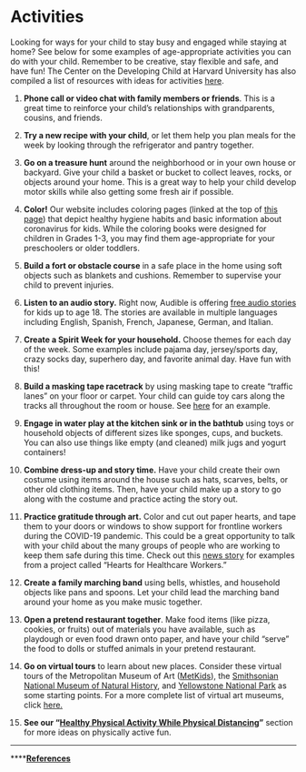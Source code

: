 # Activities

Looking for ways for your child to stay busy and engaged while staying at home? See below for some examples of age-appropriate activities you can do with your child. Remember to be creative, stay flexible and safe, and have fun! The Center on the Developing Child at Harvard University has also compiled a list of resources with ideas for activities [here](https://developingchild.harvard.edu/resources/covid-19-resources/).

  
1.    **Phone call or video chat with family members or friends**. This is a great time to reinforce your child’s relationships with grandparents, cousins, and friends. 

2.    **Try a new recipe with your child**, or let them help you plan meals for the week by looking through the refrigerator and pantry together. 

3.    **Go on a treasure hunt** around the neighborhood or in your own house or backyard. Give your child a basket or bucket to collect leaves, rocks, or objects around your home. This is a great way to help your child develop motor skills while also getting some fresh air if possible. 

4.    **Color!** Our website includes coloring pages \(linked at the top of [this page](https://kids.covidstudentresponse.org/grades-1-3)\) that depict healthy hygiene habits and basic information about coronavirus for kids. While the coloring books were designed for children in Grades 1-3, you may find them age-appropriate for your preschoolers or older toddlers. 

5.    **Build a fort or obstacle course** in a safe place in the home using soft objects such as blankets and cushions. Remember to supervise your child to prevent injuries. 

6.    **Listen to an audio story.** Right now, Audible is offering [free audio stories](https://stories.audible.com/start-listen) for kids up to age 18. The stories are available in multiple languages including English, Spanish, French, Japanese, German, and Italian. 

7.    **Create a Spirit Week for your household.** Choose themes for each day of the week. Some examples include pajama day, jersey/sports day, crazy socks day, superhero day, and favorite animal day. Have fun with this! 

8.    **Build a masking tape racetrack** by using masking tape to create “traffic lanes” on your floor or carpet. Your child can guide toy cars along the tracks all throughout the room or house. See [here](https://kidsactivitiesblog.com/17823/build-a-track/) for an example.

9.    **Engage in water play** **at the kitchen sink or in the bathtub** using toys or household objects of different sizes like sponges, cups, and buckets. You can also use things like empty \(and cleaned\) milk jugs and yogurt containers! 

10.  **Combine dress-up and story time.** Have your child create their own costume using items around the house such as hats, scarves, belts, or other old clothing items. Then, have your child make up a story to go along with the costume and practice acting the story out. 

11.  **Practice gratitude through art.** Color and cut out paper hearts, and tape them to your doors or windows to show support for frontline workers during the COVID-19 pandemic. This could be a great opportunity to talk with your child about the many groups of people who are working to keep them safe during this time. Check out this [news story](https://www.wwlp.com/news/photo-galleries/hearts-on-doors-windows-show-support-for-local-healthcare-workers-during-coronavirus-fight/) for examples from a project called “Hearts for Healthcare Workers.”

12.  **Create a family marching band** using bells, whistles, and household objects like pans and spoons. Let your child lead the marching band around your home as you make music together.

13.  **Open a pretend restaurant together**. Make food items \(like pizza, cookies, or fruits\) out of materials you have available, such as playdough or even food drawn onto paper, and have your child “serve” the food to dolls or stuffed animals in your pretend restaurant. 

14.  **Go on virtual tours** to learn about new places. Consider these virtual tours of the Metropolitan Museum of Art \([MetKids](https://www.metmuseum.org/art/online-features/metkids/)\), the [Smithsonian National Museum of Natural History](https://naturalhistory.si.edu/visit/virtual-tour), and [Yellowstone National Park](https://www.nps.gov/yell/learn/photosmultimedia/virtualtours.htm?fbclid=IwAR0Rp_oZPGrLXssyopv4KFYPH9z4QTL7Utg5XJMYmx5Ggu3Gznnfjt7keeo) as some starting points. For a more complete list of virtual art museums, click [here.](https://artsandculture.google.com/partner?hl=en&tab=pop)

15.  **See our “**[**Healthy Physical Activity While Physical Distancing**](stress-management-and-resiliency-building.md#healthy-physical-activity-while-physical-distancing)**”** section for more ideas on physically active fun.  
****

\*\*\*\*[**References**](references.md#activities)

